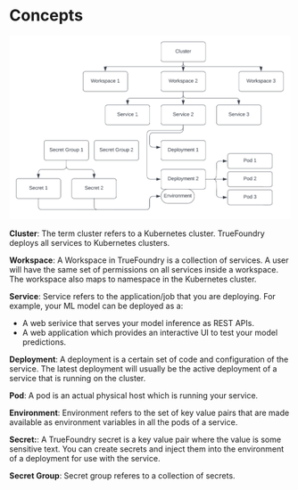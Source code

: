 # Concepts

![Concepts](/assets/deployment-concepts.png)

**Cluster**: The term cluster refers to a Kubernetes cluster. TrueFoundry deploys all services to Kubernetes clusters.

**Workspace**: A Workspace in TrueFoundry is a collection of services. A user will have the same set of permissions on all services inside a workspace. The workspace also maps to namespace in the Kubernetes cluster. 

**Service**: Service refers to the application/job that you are deploying. For example, your ML model can be deployed as a:

* A web serivice that serves your model inference as REST APIs.
* A web application which provides an interactive UI to test your model predictions.

**Deployment**: A deployment is a certain set of code and configuration of the service. The latest deployment will usually be the active deployment of a service that is running on the cluster.

**Pod**: A pod is an actual physical host which is running your service.

**Environment**: Environment refers to the set of key value pairs that are made available as environment variables in all the pods of a service.

**Secret:**: A TrueFoundry secret is a key value pair where the value is some sensitive text. You can create secrets and inject them into the environment of a deployment for use with the service.

**Secret Group**: Secret group referes to a collection of secrets.


